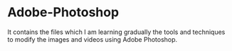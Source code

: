 # Adobe-Photoshop
It contains the files which I am learning gradually the tools and techniques to modify the images and videos using Adobe Photoshop.

